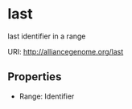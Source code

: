 # last

last identifier in a range

URI: http://alliancegenome.org/last



<!-- no inheritance hierarchy -->


## Properties

 * Range: Identifier


